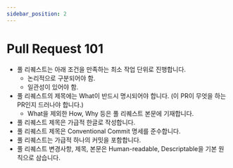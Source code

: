 ```yaml
---
sidebar_position: 2
---
```


# Pull Request 101

- 풀 리퀘스트는 아래 조건을 만족하는 최소 작업 단위로 진행합니다.
  - 논리적으로 구분되어야 함.
  - 일관성이 있어야 함.
- 풀 리퀘스트의 제목에는 What이 반드시 명시되어야 합니다. (이 PR이 무엇을 하는 PR인지 드러나야 합니다.)
  - What을 제외한 How, Why 등은 풀 리퀘스트 본문에 기재합니다.
- 풀 리퀘스트 제목은 가급적 한글로 작성합니다.
- 풀 리퀘스트 제목은 Conventional Commit 명세를 준수합니다.
- 풀 리퀘스트는 가급적 하나의 커밋을 포함합니다.
- 풀 리퀘스트 변경사항, 제목, 본문은 Human-readable, Descriptable을 기본 원칙으로 삼습니다.
